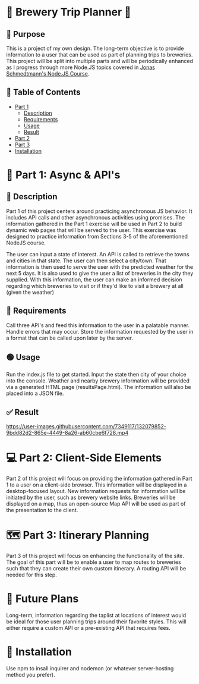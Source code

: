 # 🍺 Brewery Trip Planner 🍺

## 🚩 Purpose

This is a project of my own design. The long-term objective is to provide information to a user that can be used as part of planning trips to breweries. This project will be split into multiple parts and will be periodically enhanced as I progress through more Node.JS topics covered in [Jonas Schmedtmann's Node.JS Course](https://www.udemy.com/course/nodejs-express-mongodb-bootcamp/).

## 📑 Table of Contents

- [Part 1](#-part-1-async--apis)
  - [Description](#-description)
  - [Requirements](#-requirements)
  - [Usage](#-usage)
  - [Result](#-result)
- [Part 2](#-part-2-client-side-elements)
- [Part 3](#-part-3-itinerary-planning)
- [Installation](#-installation)

# 🔎 Part 1: Async & API's

## 🔴 Description

Part 1 of this project centers around practicing asynchronous JS behavior. It includes API calls and other asynchronous activities using promises. The information gathered in the Part 1 exercise will be used in Part 2 to build dynamic web pages that will be served to the user. This exercise was designed to practice information from Sections 3-5 of the aforementioned NodeJS course.

The user can input a state of interest. An API is called to retrieve the towns and cities in that state. The user can then select a city/town. That information is then used to serve the user with the predicted weather for the next 5 days. It is also used to give the user a list of breweries in the city they supplied. With this information, the user can make an informed decision regarding which breweries to visit or if they'd like to visit a brewery at all (given the weather)

## 🔵 Requirements

Call three API's and feed this information to the user in a palatable manner. Handle errors that may occur. Store the information requested by the user in a format that can be called upon later by the server.

## 🟢 Usage

Run the index.js file to get started. Input the state then city of your choice into the console. Weather and nearby brewery information will be provided via a generated HTML page (resultsPage.html). The information will also be placed into a JSON file.

## ✅ Result
https://user-images.githubusercontent.com/7349117/132079852-9bdd82d2-865e-4449-8a26-ab60cbe6f728.mp4



# 💻 Part 2: Client-Side Elements

Part 2 of this project will focus on providing the information gathered in Part 1 to a user on a client-side browser. This information will be displayed in a desktop-focused layout. New information requests for information will be initiated by the user, such as brewery website links. Breweries will be displayed on a map, thus an open-source Map API will be used as part of the presentation to the client.

# 🗺 Part 3: Itinerary Planning

Part 3 of this project will focus on enhancing the functionality of the site. The goal of this part will be to enable a user to map routes to breweries such that they can create their own custom itinerary. A routing API will be needed for this step.

# 🔮 Future Plans

Long-term, information regarding the taplist at locations of interest would be ideal for those user planning trips around their favorite styles. This will either require a custom API or a pre-existing API that requires fees.

# 🚀 Installation

Use npm to insall inquirer and nodemon (or whatever server-hosting method you prefer).
